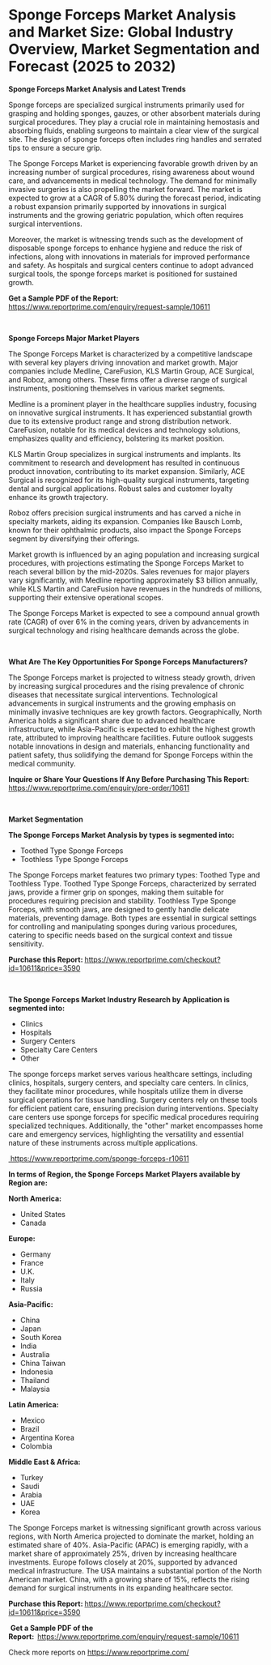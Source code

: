 <p><h1>Sponge Forceps Market Analysis and Market Size: Global Industry Overview, Market Segmentation and Forecast (2025 to 2032)</h1></p><p><strong>Sponge Forceps Market Analysis and Latest Trends</strong></p>
<p><p>Sponge forceps are specialized surgical instruments primarily used for grasping and holding sponges, gauzes, or other absorbent materials during surgical procedures. They play a crucial role in maintaining hemostasis and absorbing fluids, enabling surgeons to maintain a clear view of the surgical site. The design of sponge forceps often includes ring handles and serrated tips to ensure a secure grip.</p><p>The Sponge Forceps Market is experiencing favorable growth driven by an increasing number of surgical procedures, rising awareness about wound care, and advancements in medical technology. The demand for minimally invasive surgeries is also propelling the market forward. The market is expected to grow at a CAGR of 5.80% during the forecast period, indicating a robust expansion primarily supported by innovations in surgical instruments and the growing geriatric population, which often requires surgical interventions.</p><p>Moreover, the market is witnessing trends such as the development of disposable sponge forceps to enhance hygiene and reduce the risk of infections, along with innovations in materials for improved performance and safety. As hospitals and surgical centers continue to adopt advanced surgical tools, the sponge forceps market is positioned for sustained growth.</p></p>
<p><strong>Get a Sample PDF of the Report:&nbsp;</strong> <a href="https://www.reportprime.com/enquiry/request-sample/10611?utm_campaign=2146&utm_medium=2&utm_source=Github&utm_content=ia&utm_term=20032025&utm_id=sponge-forceps">https://www.reportprime.com/enquiry/request-sample/10611</a></p>
<p>&nbsp;</p>
<p><strong>Sponge Forceps Major Market Players</strong></p>
<p><p>The Sponge Forceps Market is characterized by a competitive landscape with several key players driving innovation and market growth. Major companies include Medline, CareFusion, KLS Martin Group, ACE Surgical, and Roboz, among others. These firms offer a diverse range of surgical instruments, positioning themselves in various market segments.</p><p>Medline is a prominent player in the healthcare supplies industry, focusing on innovative surgical instruments. It has experienced substantial growth due to its extensive product range and strong distribution network. CareFusion, notable for its medical devices and technology solutions, emphasizes quality and efficiency, bolstering its market position.</p><p>KLS Martin Group specializes in surgical instruments and implants. Its commitment to research and development has resulted in continuous product innovation, contributing to its market expansion. Similarly, ACE Surgical is recognized for its high-quality surgical instruments, targeting dental and surgical applications. Robust sales and customer loyalty enhance its growth trajectory.</p><p>Roboz offers precision surgical instruments and has carved a niche in specialty markets, aiding its expansion. Companies like Bausch Lomb, known for their ophthalmic products, also impact the Sponge Forceps segment by diversifying their offerings.</p><p>Market growth is influenced by an aging population and increasing surgical procedures, with projections estimating the Sponge Forceps Market to reach several billion by the mid-2020s. Sales revenues for major players vary significantly, with Medline reporting approximately $3 billion annually, while KLS Martin and CareFusion have revenues in the hundreds of millions, supporting their extensive operational scopes.</p><p>The Sponge Forceps Market is expected to see a compound annual growth rate (CAGR) of over 6% in the coming years, driven by advancements in surgical technology and rising healthcare demands across the globe.</p></p>
<p>&nbsp;</p>
<p><strong>What Are The Key Opportunities For Sponge Forceps Manufacturers?</strong></p>
<p><p>The Sponge Forceps market is projected to witness steady growth, driven by increasing surgical procedures and the rising prevalence of chronic diseases that necessitate surgical interventions. Technological advancements in surgical instruments and the growing emphasis on minimally invasive techniques are key growth factors. Geographically, North America holds a significant share due to advanced healthcare infrastructure, while Asia-Pacific is expected to exhibit the highest growth rate, attributed to improving healthcare facilities. Future outlook suggests notable innovations in design and materials, enhancing functionality and patient safety, thus solidifying the demand for Sponge Forceps within the medical community.</p></p>
<p><strong>Inquire or Share Your Questions If Any Before Purchasing This Report:</strong> <a href="https://www.reportprime.com/enquiry/pre-order/10611?utm_campaign=2146&utm_medium=2&utm_source=Github&utm_content=ia&utm_term=20032025&utm_id=sponge-forceps">https://www.reportprime.com/enquiry/pre-order/10611</a></p>
<p>&nbsp;</p>
<p><strong>Market Segmentation</strong></p>
<p><strong>The Sponge Forceps Market Analysis by types is segmented into:</strong></p>
<p><ul><li>Toothed Type Sponge Forceps</li><li>Toothless Type Sponge Forceps</li></ul></p>
<p><p>The Sponge Forceps market features two primary types: Toothed Type and Toothless Type. Toothed Type Sponge Forceps, characterized by serrated jaws, provide a firmer grip on sponges, making them suitable for procedures requiring precision and stability. Toothless Type Sponge Forceps, with smooth jaws, are designed to gently handle delicate materials, preventing damage. Both types are essential in surgical settings for controlling and manipulating sponges during various procedures, catering to specific needs based on the surgical context and tissue sensitivity.</p></p>
<p><strong>Purchase this Report:&nbsp;</strong><a href="https://www.reportprime.com/checkout?id=10611&price=3590&utm_campaign=2146&utm_medium=2&utm_source=Github&utm_content=ia&utm_term=20032025&utm_id=sponge-forceps">https://www.reportprime.com/checkout?id=10611&price=3590</a></p>
<p>&nbsp;</p>
<p><strong>The Sponge Forceps Market Industry Research by Application is segmented into:</strong></p>
<p><ul><li>Clinics</li><li>Hospitals</li><li>Surgery Centers</li><li>Specialty Care Centers</li><li>Other</li></ul></p>
<p><p>The sponge forceps market serves various healthcare settings, including clinics, hospitals, surgery centers, and specialty care centers. In clinics, they facilitate minor procedures, while hospitals utilize them in diverse surgical operations for tissue handling. Surgery centers rely on these tools for efficient patient care, ensuring precision during interventions. Specialty care centers use sponge forceps for specific medical procedures requiring specialized techniques. Additionally, the "other" market encompasses home care and emergency services, highlighting the versatility and essential nature of these instruments across multiple applications.</p></p>
<p><a href="https://www.reportprime.com/sponge-forceps-r10611?utm_campaign=2146&utm_medium=2&utm_source=Github&utm_content=ia&utm_term=20032025&utm_id=sponge-forceps">&nbsp;https://www.reportprime.com/sponge-forceps-r10611</a></p>
<p><strong>In terms of Region, the Sponge Forceps Market Players available by Region are:</strong></p>
<p>
    <p> <strong> North America: </strong>
        <ul>
            <li>United States</li>
            <li>Canada</li>
        </ul>
        </p> 
    <p> <strong> Europe: </strong>
        <ul>
            <li>Germany</li>
            <li>France</li>
            <li>U.K.</li>
            <li>Italy</li>
            <li>Russia</li>
        </ul>
        </p> 
    <p> <strong> Asia-Pacific: </strong>
        <ul>
            <li>China</li>
            <li>Japan</li>
            <li>South Korea</li>
            <li>India</li>
            <li>Australia</li>
            <li>China Taiwan</li>
            <li>Indonesia</li>
            <li>Thailand</li>
            <li>Malaysia</li>
        </ul>
        </p> 
    <p> <strong> Latin America: </strong>
        <ul>
            <li>Mexico</li>
            <li>Brazil</li>
            <li>Argentina Korea</li>
            <li>Colombia</li>
        </ul>
        </p> 
    <p> <strong> Middle East & Africa: </strong>
        <ul>
            <li>Turkey</li>
            <li>Saudi</li>
            <li>Arabia</li>
            <li>UAE</li>
            <li>Korea</li>
        </ul>
    </p>
    </p>
<p><p>The Sponge Forceps market is witnessing significant growth across various regions, with North America projected to dominate the market, holding an estimated share of 40%. Asia-Pacific (APAC) is emerging rapidly, with a market share of approximately 25%, driven by increasing healthcare investments. Europe follows closely at 20%, supported by advanced medical infrastructure. The USA maintains a substantial portion of the North American market. China, with a growing share of 15%, reflects the rising demand for surgical instruments in its expanding healthcare sector.</p></p>
<p><strong>Purchase this Report: </strong><a href="https://www.reportprime.com/checkout?id=10611&price=3590&utm_campaign=2146&utm_medium=2&utm_source=Github&utm_content=ia&utm_term=20032025&utm_id=sponge-forceps">https://www.reportprime.com/checkout?id=10611&price=3590</a></p>
<p>&nbsp;<strong>Get a Sample PDF of the Report:&nbsp;&nbsp;</strong><a href="https://www.reportprime.com/enquiry/request-sample/10611?utm_campaign=2146&utm_medium=2&utm_source=Github&utm_content=ia&utm_term=20032025&utm_id=sponge-forceps">https://www.reportprime.com/enquiry/request-sample/10611</a></p>
<p><strong></strong></p>
<p>Check more reports on <a href="https://www.reportprime.com/?utm_campaign=2146&utm_medium=2&utm_source=Github&utm_content=ia&utm_term=20032025&utm_id=sponge-forceps">https://www.reportprime.com/</a></p>